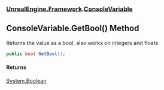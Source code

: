 ### [UnrealEngine.Framework](./UnrealEngine-Framework.md 'UnrealEngine.Framework').[ConsoleVariable](./UnrealEngine-Framework-ConsoleVariable.md 'UnrealEngine.Framework.ConsoleVariable')
## ConsoleVariable.GetBool() Method
Returns the value as a bool, also works on integers and floats  
```csharp
public bool GetBool();
```
#### Returns
[System.Boolean](https://docs.microsoft.com/en-us/dotnet/api/System.Boolean 'System.Boolean')  
